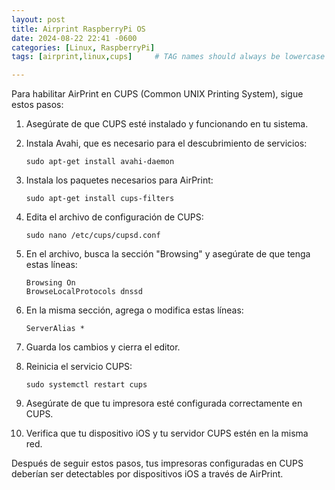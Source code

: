 ```yaml
---
layout: post
title: Airprint RaspberryPi OS
date: 2024-08-22 22:41 -0600
categories: [Linux, RaspberryPi]
tags: [airprint,linux,cups]     # TAG names should always be lowercase

---
```

Para habilitar AirPrint en CUPS (Common UNIX Printing System), sigue estos pasos:

1. Asegúrate de que CUPS esté instalado y funcionando en tu sistema.

2. Instala Avahi, que es necesario para el descubrimiento de servicios:
   ```
   sudo apt-get install avahi-daemon
   ```

3. Instala los paquetes necesarios para AirPrint:
   ```
   sudo apt-get install cups-filters
   ```

4. Edita el archivo de configuración de CUPS:
   ```
   sudo nano /etc/cups/cupsd.conf
   ```

5. En el archivo, busca la sección "Browsing" y asegúrate de que tenga estas líneas:
   ```
   Browsing On
   BrowseLocalProtocols dnssd
   ```

6. En la misma sección, agrega o modifica estas líneas:
   ```
   ServerAlias *
   ```

7. Guarda los cambios y cierra el editor.

8. Reinicia el servicio CUPS:
   ```
   sudo systemctl restart cups
   ```

9. Asegúrate de que tu impresora esté configurada correctamente en CUPS.

10. Verifica que tu dispositivo iOS y tu servidor CUPS estén en la misma red.

Después de seguir estos pasos, tus impresoras configuradas en CUPS deberían ser detectables por dispositivos iOS a través de AirPrint.

